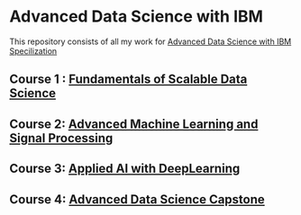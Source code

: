 # Advanced Data Science with IBM
This repository consists of all my work for [Advanced Data Science with IBM Specilization](https://www.coursera.org/specializations/advanced-data-science-ibm)

## Course 1 : [Fundamentals of Scalable Data Science](https://www.coursera.org/learn/ds)


## Course 2: [Advanced Machine Learning and Signal Processing](https://www.coursera.org/learn/advanced-machine-learning-signal-processing)


## Course 3: [Applied AI with DeepLearning](https://www.coursera.org/learn/ai)


## Course 4: [Advanced Data Science Capstone](https://www.coursera.org/learn/advanced-data-science-capstone)
